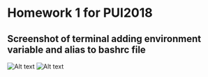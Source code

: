 # Homework 1 for PUI2018

## Screenshot of terminal adding environment variable and alias to bashrc file

![Alt text](../Desktop/PUI2018_dk3596/HW1_dk3596/TERMINAL.png)
![Alt text](../Desktop/PUI2018_dk3596/HW1_dk3596/bashrcFILE.png)
